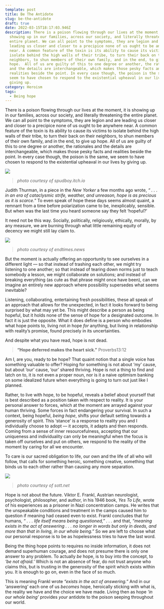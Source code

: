 ```yaml
---
template: post
title: Be The Antidote
slug: be-the-antidote
draft: true
date: 2022-03-15T18:17:03.946Z
description: There is a poison flowing through our lives at the moment, it is
  showing up in our families, across our society, and literally threatening the
  entire planet. We can all point to the symptoms, they are legion and are
  leading us closer and closer to a precipice none of us ought to be anywhere
  near. A common feature of the toxin is its ability to cause its victims to
  isolate behind the high walls of their tribe, to turn their back on their
  neighbors, to shun members of their own family, and in the end, to give up
  hope.  All of us are guilty of this to one degree or another, the rationales
  and the details are interchangeable, which makes those pesky facts and
  realities beside the point. In every case though, the poison is the same, we
  seem to have chosen to respond to the existential upheaval in our lives by
  giving up.
category: Heroism
tags:
  - Being hope
---
```

There is a poison flowing through our lives at the moment, it is showing up in our families, across our society, and literally threatening the entire planet. We can all point to the symptoms, they are legion and are leading us closer and closer to a precipice none of us ought to be anywhere near. A common feature of the toxin is its ability to cause its victims to isolate behind the high walls of their tribe, to turn their back on their neighbors, to shun members of their own family, and in the end, to give up hope.  All of us are guilty of this to one degree or another, the rationales and the details are interchangeable, which makes those pesky facts and realities beside the point. In every case though, the poison is the same, we seem to have chosen to respond to the existential upheaval in our lives by giving up.

![](/media/untitled-2.png)

> *photo courtesy of spudboy.itch.io*

Judith Thurman, in a piece in the *New Yorker* a few months ago wrote, *“ . . . in an era of cataclysmic strife, weather, and unreason, hope is as precious as it is scarce.*” To even speak of hope these days seems almost quaint, a remnant from a time before polarization came to be, inexplicably, sensible. But when was the last time you heard someone say they felt ‘hopeful?’

It need not be this way. Socially, politically, religiously, ethically, morally, by any measure, we are burning through what little remaining equity of decency we might still lay claim to. 

![](/media/mob-3.png)

> *photo courtesy of endtimes.news*

But the moment is actually offering an opportunity to see ourselves in a different light –– so that instead of trashing each other, we might try listening to one another; so that instead of tearing down norms just to teach somebody a lesson, we might collaborate on solutions; and instead of breaking everything (as cute as that phrase might once have been), can we imagine an entirely new approach where possibility supersedes what seems inevitable?

Listening, collaborating, entertaining fresh possibilities, these all speak of an approach that allows for the unexpected, in fact it looks forward to being surprised by what may yet be. This might describe a person as being hopeful, but it holds none of the sense of hope for a designated outcome. In fact it is just the opposite.  What it does define is a person who embodies what hope points to, living not *in* hope *for* anything, but living in relationship with reality’s promise, found precisely in its uncertainties.      

And despite what you have read, hope is not dead. 

> **“Hope deferred makes the heart sick.”** 						Proverbs13:12

Am I, are you, ready to be hope? That quaint notion that a single voice has something valuable to offer? Hoping for something is not about ‘my’ cause, but about ‘our’ cause, ‘our’ shared thriving. Hope is not a thing to find and latch on to, it is not even a proper noun, nor is it a naive optimism banking on some idealized future when everything is going to turn out just like I planned.  

Rather, to live with hope, to be hopeful, reveals a belief about yourself that is best described as a position taken with respect to reality. It is your personal answer to forces, which at the moment are arrayed against your human thriving. Some forces in fact endangering your survival.  In such a context, being hopeful, *being hope*, shifts your default setting towards a generosity of spirit. This ‘stance’ is a response to reality you and I individually choose to adopt –– it accepts, it adapts and then responds. Coming from a sense of inner resourcefulness, accepting that our uniqueness and individuality can only be meaningful when the focus is taken off ourselves and put on others, we respond to the reality of the moment by caring for all we encounter.

To care is our sacred obligation to life, our own and the life of all who will follow, that calls for something heroic, something creative, something that binds us to each other rather than causing any more separation. 

![](/media/frankl.png)

> *photo courtesy of sott.net*

Hope is not about the future. Viktor E. Frankl, Austrian neurologist, psychologist, philosopher, and author, in his 1946 book, *Yes To Life*, wrote of his experiences as a prisoner in Nazi concentration camps. He writes that the unspeakable conditions and treatment in the camps caused him to question if meaning had ceased even to exist. Frankl concludes that for humans, *“ . . . life itself means being questioned,” . . .* and that, *“meaning exists in the act of answering . . . no longer in words but only in deeds, and more than that in living, in our whole being.”* So we are left to choose what our personal response is to be as hopelessness tries to have the last word.   

Being the thing hope points to requires no inside information, it does not demand superhuman courage, and does not presume there is only one answer to any problem. To actually *be* hope, is to buy into the concept, to *‘be not afraid.’* Which is not an absence of fear, do not trust anyone who claims this, but is trusting in the generosity of the spirit which exists within you. It is enough to go on, even in the face of so much.

This is meaning Frankl wrote *“exists in the act of answering.”* And in our ‘answering’ each one of us *becomes* hope, heroically sticking with what is, the reality we have and the choice we have made. Living then as hope *‘in our whole being’* provides *your* antidote to the poison seeping throughout our world.